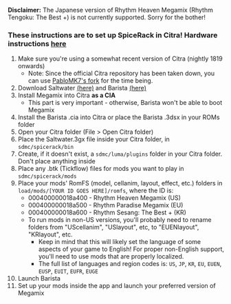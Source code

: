 **Disclaimer:** The Japanese version of Rhythm Heaven Megamix (Rhythm Tengoku: The Best +) is not currently supported. Sorry for the bother!

### These instructions are to set up SpiceRack in Citra! Hardware instructions [here](index.md) 

1. Make sure you're using a somewhat recent version of Citra (nightly 1819 onwards)
    - Note: Since the official Citra repository has been taken down, you can use [PabloMK7's fork](https://github.com/PabloMK7/citra/releases/latest) for the time being.
1. Download Saltwater [(here)](https://github.com/patataofcourse/Saltwater/releases/latest) and Barista [(here)](https://github.com/patataofcourse/Barista/releases/latest)
1. Install Megamix into Citra **as a CIA**
    - This part is very important - otherwise, Barista won't be able to boot Megamix
1. Install the Barista .cia into Citra or place the Barista .3dsx in your ROMs folder
1. Open your Citra folder (File > Open Citra folder)
1. Place the Saltwater.3gx file inside your Citra folder, in `sdmc/spicerack/bin`
1. Create, if it doesn't exist, a `sdmc/luma/plugins` folder in your Citra folder. Don't place anything inside
1. Place any .btk (Tickflow) files for mods you want to play in `sdmc/spicerack/mods`
1. Place your mods' RomFS (model, cellanim, layout, effect, etc.) folders in `load/mods/[YOUR ID GOES HERE]/romfs`, where the ID is:
    - 000400000018a400 - Rhythm Heaven Megamix (US)
    - 000400000018a500 - Rhythm Paradise Megamix (EU)
    - 000400000018a600 - Rhythm Sesang: The Best + (KR)
    - To run mods in non-US versions, you'll probably need to rename folders from "UScellanim", "USlayout", etc, to "EUENlayout", "KRlayout", etc.
        - Keep in mind that this will likely set the language of some aspects of your game to English! For proper non-English support, you'll need to use mods that are properly localized.
        - The full list of languages and region codes is: `US`, `JP`, `KR`, `EU`, `EUEN`, `EUSP`, `EUIT`, `EUFR`, `EUGE`
1. Launch Barista
1. Set up your mods inside the app and launch your preferred version of Megamix